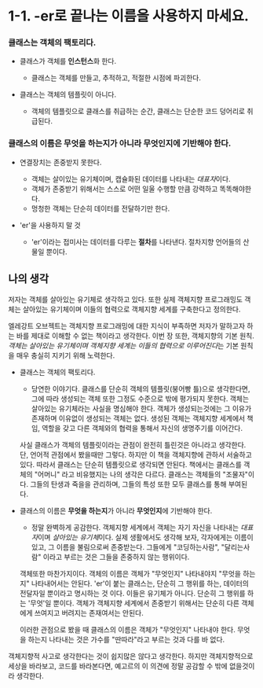# 1-1. -er로 끝나는 이름을 사용하지 마세요.

### 클래스는 객체의 팩토리다.
- 클래스가 객체를 **인스턴스**화 한다.
    - 클래스는 객체를 만들고, 추적하고, 적절한 시점에 파괴한다.

- 클래스는 객체의 템플릿이 아니다.
    - 객체의 템플릿으로 클래스를 취급하는 순간, 클래스는 단순한 코드 덩어리로 취급된다.

### 클래스의 이름은 **무엇을 하는지**가 아니라 **무엇인지**에 기반해야 한다.
- 연결장치는 존중받지 못한다.
    - 객체는 살이있는 유기체이며, 캡슐화된 데이터를 나타내는 *대표자*이다.
    - 객체가 존중받기 위해서는 스스로 어떤 일울 수행할 만큼 강력하고 똑똑해야한다.
    - 멍청한 객체는 단순히 데이터를 전달하기만 한다.
    
- 'er'을 사용하지 말 것
    - 'er'이라는 접미사는 데이터를 다루는 **절차**를 나타낸다. 절차지향 언어들의 산물일 뿐이다.
 
## 나의 생각
저자는 객체를 살아있는 유기체로 생각하고 있다.
또한 실제 객체지향 프로그래밍도 객체는 살아있는 유기체이며 이들의 협력으로 객체지향 세계를 구축한다고 정의한다.

엘레강트 오브젝트는 객체지향 프로그래밍에 대한 지식이 부족하면 저자가 말하고자 하는 바를 제대로 이해할 수 없는 책이라고 생각한다.
이번 장 또한, 객체지향의 기본 원칙. *객체는 살아있는 유기체이며 객체지향 세계는 이들의 협력으로 이루어진다*는 기본 원칙을 매우 충실히 지키기 위해 노력한다.

- 클래스는 객체의 팩토리다.
    - 당연한 이야기다. 클래스를 단순히 객체의 템플릿(붕어빵 틀)으로 생각한다면, 그에 따라 생성되는 객체 또한 그정도 수준으로 밖에 평가되지 못한다.
    객체는 살아있는 유기체라는 사실을 명심해야 한다. 객체가 생성되는것에는 그 이유가 존재하며 이유없이 생성되는 객체는 없다.
    생성된 객체는 객체지향 세계에서 책임, 역할을 갖고 다른 객체와의 협력을 통해서 자신의 생명주기를 이어간다.
    
    사실 클래스가 객체의 템플릿이라는 관점이 완전히 틀린것은 아니라고 생각한다. 단, 언어적 관점에서 봤을때만 그렇다. 하지만 이 책을 객체지향에 관하서 서술하고 있다.
    따라서 클래스는 단순히 템플릿으로 생각되면 안된다. 책에서는 클래스를 객체의 "어머니" 라고 비유했지는 나의 생각은 다르다. 
    클래스는 객체들의 "조물자"이다. 그들의 탄생과 죽을을 관리하며, 그들의 특성 또한 모두 클래스를 통해 부여된다.
    
- 클래스의 이름은 **무엇을 하는지**가 아니라 **무엇인지**에 기반해야 한다.
    - 정말 완벽하게 공감한다. 객체지향 세계에서 객체는 자기 자신을 나타내는 *대표자*이며 *살아있는 유기체*이다.
    실제 생활에서도 생각해 보자, 각자에게는 이름이 있고, 그 이름을 불림으로써 존중받는다. 그들에게 "코딩하는사람", "달리는사람" 이라고 부르는 것은 그들을 존중하지 않는 행위이다.
    
    객체또한 마찬가지이다. 객체의 이름은 객체가 "무엇인지" 나타내야지 "무엇을 하는지" 나타내어서는 안된다.
    'er'이 붙는 클래스는, 단순히 그 행위를 하는, 데이터의 전달자일 뿐이라고 명시하는 것 이다. 이들은 유기체가 아니다. 단순히 그 행위를 하는 '무엇'일 뿐이다.
    객체가 객체지향 세계에서 존중받기 위해서는 단순히 다른 객체에게 쓰여지고 버려지는 존재여서는 안된다.
    
    이러한 관점으로 봤을 때 클래스의 이름은 객체가 "무엇인지" 나타내야 한다. 무엇을 하는지 나타내는 것은 가수를 "딴따라"라고 부르는 것과 다를 바 없다.
    

객체지향적 사고로 생각한다는 것이 쉽지많은 않다고 생각한다. 하지만 객체지향적으로 세상을 바라보고, 코드를 바라본다면, 예고르의 이 의견에 정말 공감할 수 밖에 없을것이라 생각한다.

 
